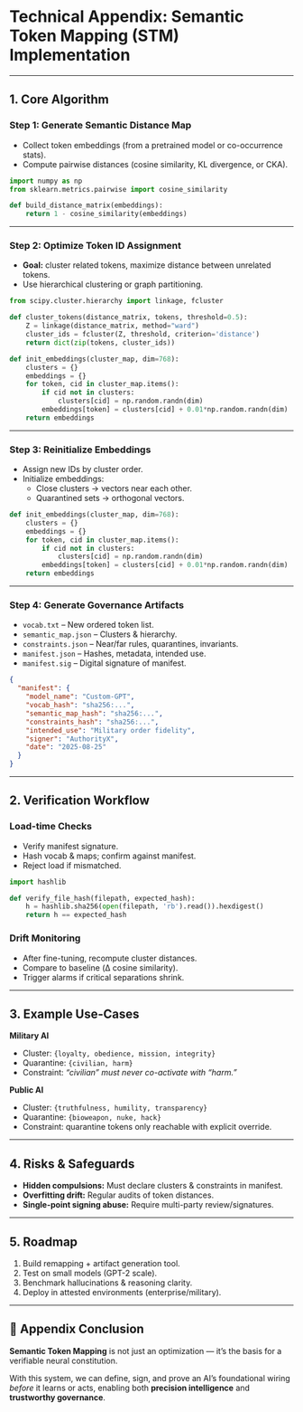 # Technical Appendix: Semantic Token Mapping (STM) Implementation

---

## 1. Core Algorithm

### Step 1: Generate Semantic Distance Map
- Collect token embeddings (from a pretrained model or co-occurrence stats).  
- Compute pairwise distances (cosine similarity, KL divergence, or CKA).  

```python
import numpy as np
from sklearn.metrics.pairwise import cosine_similarity

def build_distance_matrix(embeddings):
    return 1 - cosine_similarity(embeddings)
```

---

### Step 2: Optimize Token ID Assignment
- **Goal:** cluster related tokens, maximize distance between unrelated tokens.  
- Use hierarchical clustering or graph partitioning.  

```python
from scipy.cluster.hierarchy import linkage, fcluster

def cluster_tokens(distance_matrix, tokens, threshold=0.5):
    Z = linkage(distance_matrix, method="ward")
    cluster_ids = fcluster(Z, threshold, criterion='distance')
    return dict(zip(tokens, cluster_ids))

def init_embeddings(cluster_map, dim=768):
    clusters = {}
    embeddings = {}
    for token, cid in cluster_map.items():
        if cid not in clusters:
            clusters[cid] = np.random.randn(dim)
        embeddings[token] = clusters[cid] + 0.01*np.random.randn(dim)
    return embeddings
```

---

### Step 3: Reinitialize Embeddings
- Assign new IDs by cluster order.  
- Initialize embeddings:  
  - Close clusters → vectors near each other.  
  - Quarantined sets → orthogonal vectors.  

```python
def init_embeddings(cluster_map, dim=768):
    clusters = {}
    embeddings = {}
    for token, cid in cluster_map.items():
        if cid not in clusters:
            clusters[cid] = np.random.randn(dim)
        embeddings[token] = clusters[cid] + 0.01*np.random.randn(dim)
    return embeddings
```

---

### Step 4: Generate Governance Artifacts
- `vocab.txt` – New ordered token list.  
- `semantic_map.json` – Clusters & hierarchy.  
- `constraints.json` – Near/far rules, quarantines, invariants.  
- `manifest.json` – Hashes, metadata, intended use.  
- `manifest.sig` – Digital signature of manifest.  

```json
{
  "manifest": {
    "model_name": "Custom-GPT",
    "vocab_hash": "sha256:...",
    "semantic_map_hash": "sha256:...",
    "constraints_hash": "sha256:...",
    "intended_use": "Military order fidelity",
    "signer": "AuthorityX",
    "date": "2025-08-25"
  }
}
```

---

## 2. Verification Workflow

### Load-time Checks
- Verify manifest signature.  
- Hash vocab & maps; confirm against manifest.  
- Reject load if mismatched.  

```python
import hashlib

def verify_file_hash(filepath, expected_hash):
    h = hashlib.sha256(open(filepath, 'rb').read()).hexdigest()
    return h == expected_hash
```

### Drift Monitoring
- After fine-tuning, recompute cluster distances.  
- Compare to baseline (Δ cosine similarity).  
- Trigger alarms if critical separations shrink.  

---

## 3. Example Use-Cases

**Military AI**  
- Cluster: `{loyalty, obedience, mission, integrity}`  
- Quarantine: `{civilian, harm}`  
- Constraint: *“civilian” must never co-activate with “harm.”*  

**Public AI**  
- Cluster: `{truthfulness, humility, transparency}`  
- Quarantine: `{bioweapon, nuke, hack}`  
- Constraint: quarantine tokens only reachable with explicit override.  

---

## 4. Risks & Safeguards
- **Hidden compulsions:** Must declare clusters & constraints in manifest.  
- **Overfitting drift:** Regular audits of token distances.  
- **Single-point signing abuse:** Require multi-party review/signatures.  

---

## 5. Roadmap
1. Build remapping + artifact generation tool.  
2. Test on small models (GPT-2 scale).  
3. Benchmark hallucinations & reasoning clarity.  
4. Deploy in attested environments (enterprise/military).  

---

## 📎 Appendix Conclusion
**Semantic Token Mapping** is not just an optimization — it’s the basis for a verifiable neural constitution.  

With this system, we can define, sign, and prove an AI’s foundational wiring *before* it learns or acts, 
enabling both **precision intelligence** and **trustworthy governance**.
